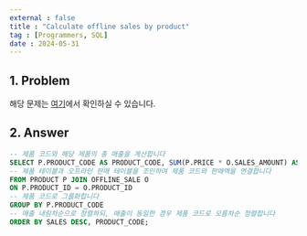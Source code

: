 ```yaml
---
external : false
title : "Calculate offline sales by product"
tag : [Programmers, SQL]
date : 2024-05-31
---
```


## 1. Problem

해당 문제는 [여기](https://school.programmers.co.kr/learn/courses/30/lessons/131533)에서 확인하실 수 있습니다.

## 2. Answer

```sql
-- 제품 코드와 해당 제품의 총 매출을 계산합니다
SELECT P.PRODUCT_CODE AS PRODUCT_CODE, SUM(P.PRICE * O.SALES_AMOUNT) AS SALES
-- 제품 테이블과 오프라인 판매 테이블을 조인하여 제품 코드와 판매액을 연결합니다
FROM PRODUCT P JOIN OFFLINE_SALE O
ON P.PRODUCT_ID = O.PRODUCT_ID
-- 제품 코드로 그룹화합니다
GROUP BY P.PRODUCT_CODE
-- 매출 내림차순으로 정렬하되, 매출이 동일한 경우 제품 코드로 오름차순 정렬합니다
ORDER BY SALES DESC, PRODUCT_CODE;
```
